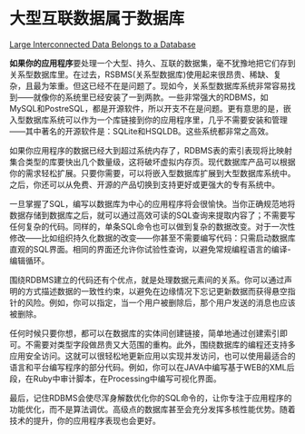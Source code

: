 # 大型互联数据属于数据库

[Large Interconnected Data Belongs to a Database](https://97-things-every-x-should-know.gitbooks.io/97-things-every-programmer-should-know/content/en/thing_48/)

**如果你的应用程序**要处理一个大型、持久、互联的数据集，毫不犹豫地把它们存到关系型数据库里。在过去，RSBMS(关系型数据库)使用起来很昂贵、稀缺、复杂，且最为笨重。但这已经不在是问题了。现如今，关系型数据库系统非常容易找到——就像你的系统里已经安装了一到两款。一些非常强大的RDBMS，如MySQL和PostreSQL，都是开源软件，所以开支不在是问题。更有意思的是，嵌入型数据库系统可以作为一个库链接到你的应用程序里，几乎不需要安装和管理——其中著名的开源软件是：SQLite和HSQLDB。这些系统都非常之高效。

如果你应用程序的数据已经大到超过系统内存了，RDBMS表的索引表现将比映射集合类型的库要快出几个数量级，这将破坏虚拟内存页。现代数据库产品可以根据你的需求轻松扩展。只要你需要，可以将嵌入型数据库扩展到大型数据库系统中。之后，你还可以从免费、开源的产品切换到支持更好或更强大的专有系统中。

一旦掌握了SQL，编写以数据库为中心的应用程序将会很愉快。当你正确规范地将数据存储到数据库之后，就可以通过高效可读的SQL查询来提取内容了；不需要写任何复杂的代码。同样的，单条SQL命令也可以做到复杂的数据改变。对于一次性修改——比如组织持久化数据的改变——你甚至不需要编写代码：只需启动数据库直观的SQL界面。相同的界面还允许你试验性查询，以避免常规编程语言的编译-编辑循环。

围绕RDBMS建立的代码还有个优点，就是处理数据元素间的关系。你可以通过声明的方式描述数据的一致性约束，以避免在边缘情况下忘记更新数据而获得悬空指针的风险。例如，你可以指定，当一个用户被删除后，那个用户发送的消息也应该被删除。

任何时候只要你想，都可以在数据库的实体间创建链接，简单地通过创建索引即可。不需要对类型字段做昂贵又大范围的重构。此外，围绕数据库的编程还支持多应用安全访问。这就可以很轻松地更新应用以实现并发访问，也可以使用最适合的语言和平台编写程序的部分代码。例如，你可以在JAVA中编写基于WEB的XML后段，在Ruby中审计脚本，在Processing中编写可视化界面。

最后，记住RDBMS会使尽浑身解数优化你的SQL命令的，让你专注于应用程序的功能优化，而不是算法调优。高级点的数据库甚至会充分发挥多核性能优势。随着技术的提升，你的应用程序表现也会更好。